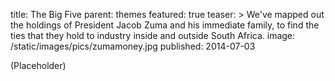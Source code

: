 title: The Big Five
parent: themes
featured: true
teaser: >
  We've mapped out the holdings of President Jacob Zuma and his
  immediate family, to find the ties that they hold to industry
  inside and outside South Africa.
image: /static/images/pics/zumamoney.jpg
published: 2014-07-03

(Placeholder)

